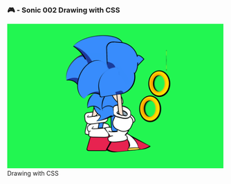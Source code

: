 ### 🎮  - Sonic 002 Drawing with CSS

<img src="https://github.com/kleitonADS/sonic002-css-007/blob/master/sonic007.png"  width="500px" alt="Screenshot Profile" />

</br>
 Drawing with CSS
